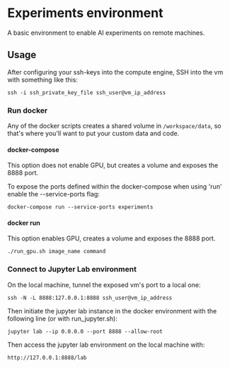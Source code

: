 # Experiments environment
A basic environment to enable AI experiments on remote machines.

## Usage

After configuring your ssh-keys into the compute engine, SSH into the vm with something like this:
```
ssh -i ssh_private_key_file ssh_user@vm_ip_address
```

### Run docker

Any of the docker scripts creates a shared volume in `/workspace/data`, so that's where you'll want to put your custom data and code.

#### docker-compose

This option does not enable GPU, but creates a volume and exposes the 8888 port.

To expose the ports defined within the docker-compose when using 'run' enable the --service-ports flag:
```
docker-compose run --service-ports experiments
```

#### docker run

This option enables GPU, creates a volume and exposes the 8888 port.
```
./run_gpu.sh image_name command
```

### Connect to Jupyter Lab environment

On the local machine, tunnel the exposed vm's port to a local one:
```
ssh -N -L 8888:127.0.0.1:8888 ssh_user@vm_ip_address
```

Then initiate the jupyter lab instance in the docker environment with the following line (or with run_jupyter.sh):
```
jupyter lab --ip 0.0.0.0 --port 8888 --allow-root
```

Then access the jupyter lab environment on the local machine with:
```
http://127.0.0.1:8888/lab
```


